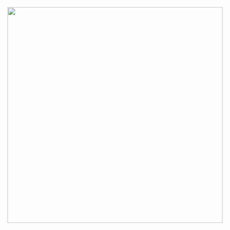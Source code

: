 <div align="center">
  <img src="https://github-readme-stats.vercel.app/api/top-langs/?username=8bllgrl&layout=compact&theme=cobalt2" width="500">
</div>
